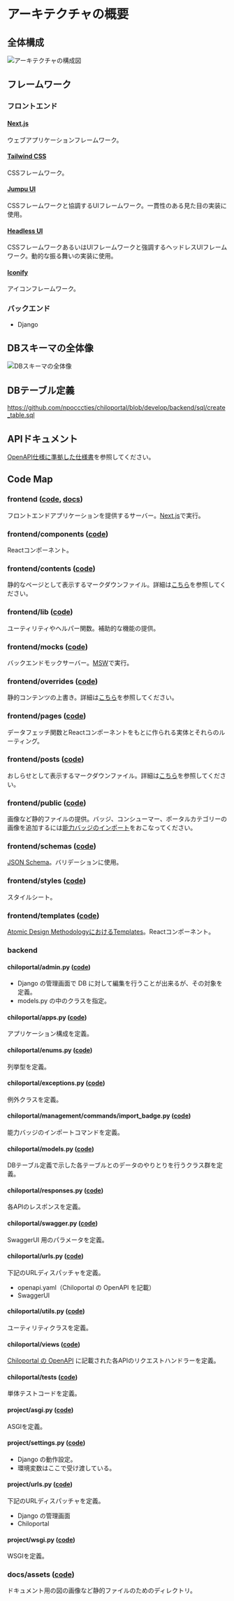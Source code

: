 # アーキテクチャの概要

## 全体構成

![アーキテクチャの構成図](docs/assets/arch.svg)

## フレームワーク

### フロントエンド

#### [Next.js](https://nextjs.org/)

ウェブアプリケーションフレームワーク。

#### [Tailwind CSS](https://tailwindcss.com/)

CSSフレームワーク。

#### [Jumpu UI](https://github.com/tuqulore/jumpu-ui)

CSSフレームワークと協調するUIフレームワーク。一貫性のある見た目の実装に使用。

#### [Headless UI](https://headlessui.com/)

CSSフレームワークあるいはUIフレームワークと強調するヘッドレスUIフレームワーク。動的な振る舞いの実装に使用。

#### [Iconify](https://iconify.design/)

アイコンフレームワーク。

### バックエンド
* Django

## DBスキーマの全体像

![DBスキーマの全体像](docs/assets/db_schema.png)

## DBテーブル定義

https://github.com/npocccties/chiloportal/blob/develop/backend/sql/create_table.sql


## APIドキュメント

[OpenAPI仕様に準拠した仕様書](https://github.com/npocccties/chiloportal/blob/main/backend/doc/openapi.yaml)を参照してください。

## Code Map

### frontend ([code](https://github.com/npocccties/chiloportal/tree/main/frontend), [docs](https://github.com/npocccties/chiloportal/tree/main/frontend#readme))

フロントエンドアプリケーションを提供するサーバー。[Next.js](https://nextjs.org/)で実行。

### frontend/components ([code](https://github.com/npocccties/chiloportal/tree/main/frontend/components))

Reactコンポーネント。

### frontend/contents ([code](https://github.com/npocccties/chiloportal/tree/main/frontend/contents))

静的なページとして表示するマークダウンファイル。詳細は[こちら](https://github.com/npocccties/chiloportal/tree/main/frontend#contentsmd-%E3%81%82%E3%82%8B%E3%81%84%E3%81%AF-overridescontentsmd)を参照してください。

### frontend/lib ([code](https://github.com/npocccties/chiloportal/tree/main/frontend/lib))

ユーティリティやヘルパー関数。補助的な機能の提供。

### frontend/mocks ([code](https://github.com/npocccties/chiloportal/tree/main/frontend/mocks))

バックエンドモックサーバー。[MSW](https://mswjs.io/)で実行。

### frontend/overrides ([code](https://github.com/npocccties/chiloportal/tree/main/frontend/overrides))

静的コンテンツの上書き。詳細は[こちら](https://github.com/npocccties/chiloportal/tree/main/frontend#%E4%B8%8A%E6%9B%B8%E3%81%8D)を参照してください。

### frontend/pages ([code](https://github.com/npocccties/chiloportal/tree/main/frontend/pages))

データフェッチ関数とReactコンポーネントをもとに作られる実体とそれらのルーティング。

### frontend/posts ([code](https://github.com/npocccties/chiloportal/tree/main/frontend/posts))

おしらせとして表示するマークダウンファイル。詳細は[こちら](https://github.com/npocccties/chiloportal/tree/main/frontend#postsmd-%E3%81%82%E3%82%8B%E3%81%84%E3%81%AF-overridespostsmd)を参照してください。

### frontend/public ([code](https://github.com/npocccties/chiloportal/tree/main/frontend/public))

画像など静的ファイルの提供。バッジ、コンシューマー、ポータルカテゴリーの画像を追加するには[能力バッジのインポート](https://github.com/npocccties/chiloportal/blob/main/INSTALL.md#%E8%83%BD%E5%8A%9B%E3%83%90%E3%83%83%E3%82%B8%E3%81%AE%E3%82%A4%E3%83%B3%E3%83%9D%E3%83%BC%E3%83%88%E6%99%82)をおこなってください。

### frontend/schemas ([code](https://github.com/npocccties/chiloportal/tree/main/frontend/schemas))

[JSON Schema](https://json-schema.org/)。バリデーションに使用。

### frontend/styles ([code](https://github.com/npocccties/chiloportal/tree/main/frontend/styles))

スタイルシート。

### frontend/templates ([code](https://github.com/npocccties/chiloportal/tree/main/frontend/templates))

[Atomic Design MethodologyにおけるTemplates](https://atomicdesign.bradfrost.com/chapter-2/#templates)。Reactコンポーネント。

### backend

#### chiloportal/admin.py ([code](https://github.com/npocccties/chiloportal/blob/develop/backend/chiloportal/admin.py))

* Django の管理画面で DB に対して編集を行うことが出来るが、その対象を定義。
* models.py の中のクラスを指定。

#### chiloportal/apps.py ([code](https://github.com/npocccties/chiloportal/blob/develop/backend/chiloportal/apps.py))

アプリケーション構成を定義。

#### chiloportal/enums.py ([code](https://github.com/npocccties/chiloportal/blob/develop/backend/chiloportal/enums.py))

列挙型を定義。

#### chiloportal/exceptions.py ([code](https://github.com/npocccties/chiloportal/blob/develop/backend/chiloportal/exceptions.py))

例外クラスを定義。

#### chiloportal/management/commands/import_badge.py ([code](https://github.com/npocccties/chiloportal/blob/develop/backend/chiloportal/management/commands/import_badge.py))

能力バッジのインポートコマンドを定義。

#### chiloportal/models.py ([code](https://github.com/npocccties/chiloportal/blob/develop/backend/chiloportal/models.py))

DBテーブル定義で示した各テーブルとのデータのやりとりを行うクラス群を定義。

#### chiloportal/responses.py ([code](https://github.com/npocccties/chiloportal/blob/develop/backend/chiloportal/responses.py))

各APIのレスポンスを定義。

#### chiloportal/swagger.py ([code](https://github.com/npocccties/chiloportal/blob/develop/backend/chiloportal/swagger.py))

SwaggerUI 用のパラメータを定義。

#### chiloportal/urls.py ([code](https://github.com/npocccties/chiloportal/blob/develop/backend/chiloportal/urls.py))

下記のURLディスパッチャを定義。
* openapi.yaml（Chiloportal の OpenAPI を記載）
* SwaggerUI

#### chiloportal/utils.py ([code](https://github.com/npocccties/chiloportal/blob/develop/backend/chiloportal/utils.py))

ユーティリティクラスを定義。

#### chiloportal/views ([code](https://github.com/npocccties/chiloportal/blob/develop/backend/chiloportal/views))

[Chiloportal の OpenAPI](https://github.com/npocccties/chiloportal/blob/develop/backend/doc/openapi.yaml) に記載された各APIのリクエストハンドラーを定義。

#### chiloportal/tests ([code](https://github.com/npocccties/chiloportal/blob/develop/backend/chiloportal/tests))

単体テストコードを定義。

#### project/asgi.py ([code](https://github.com/npocccties/chiloportal/blob/develop/backend/project/asgi.py))

ASGIを定義。

#### project/settings.py ([code](https://github.com/npocccties/chiloportal/blob/develop/backend/project/settings.py))

* Django の動作設定。
* 環境変数はここで受け渡している。

#### project/urls.py ([code](https://github.com/npocccties/chiloportal/blob/develop/backend/project/urls.py))

下記のURLディスパッチャを定義。
* Django の管理画面
* Chiloportal

#### project/wsgi.py ([code](https://github.com/npocccties/chiloportal/blob/develop/backend/project/wsgi.py))

WSGIを定義。

### docs/assets ([code](https://github.com/npocccties/chiloportal/tree/main/docs/assets))

ドキュメント用の図の画像など静的ファイルのためのディレクトリ。

